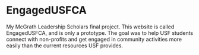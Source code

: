 # EngagedUSFCA
My McGrath Leadership Scholars final project. This website is called EngagedUSFCA, and is only a prototype. The goal was to help USF students connect with non-profits and get engaged in community activities more easily than the current resources USF provides.
